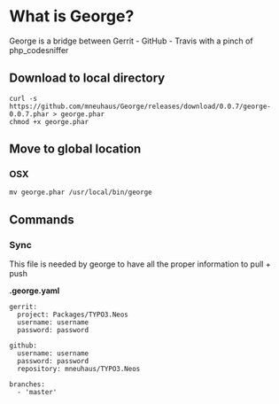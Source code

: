 # What is George?

George is a bridge between Gerrit - GitHub - Travis with a pinch of php_codesniffer

## Download to local directory
```
curl -s https://github.com/mneuhaus/George/releases/download/0.0.7/george-0.0.7.phar > george.phar
chmod +x george.phar
```

## Move to global location

### OSX
```
mv george.phar /usr/local/bin/george
```

## Commands

### Sync

This file is needed by george to have all the proper information to pull + push

**.george.yaml**
```
gerrit:
  project: Packages/TYPO3.Neos
  username: username
  password: password

github:
  username: username
  password: password
  repository: mneuhaus/TYPO3.Neos

branches:
  - 'master'
```